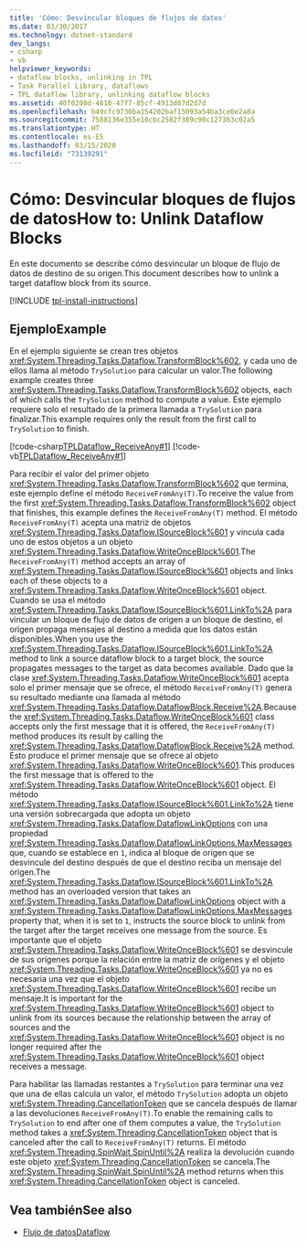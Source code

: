 ```yaml
---
title: 'Cómo: Desvincular bloques de flujos de datos'
ms.date: 03/30/2017
ms.technology: dotnet-standard
dev_langs:
- csharp
- vb
helpviewer_keywords:
- dataflow blocks, unlinking in TPL
- Task Parallel Library, dataflows
- TPL dataflow library, unlinking dataflow blocks
ms.assetid: 40f0208d-4618-47f7-85cf-4913d07d2d7d
ms.openlocfilehash: b49cfc9730ba154202baf15093a54ba3ce0e2a8a
ms.sourcegitcommit: 7588136e355e10cbc2582f389c90c127363c02a5
ms.translationtype: HT
ms.contentlocale: es-ES
ms.lasthandoff: 03/15/2020
ms.locfileid: "73139291"
---
```

# <a name="how-to-unlink-dataflow-blocks"></a><span data-ttu-id="9d8f9-102">Cómo: Desvincular bloques de flujos de datos</span><span class="sxs-lookup"><span data-stu-id="9d8f9-102">How to: Unlink Dataflow Blocks</span></span>
<span data-ttu-id="9d8f9-103">En este documento se describe cómo desvincular un bloque de flujo de datos de destino de su origen.</span><span class="sxs-lookup"><span data-stu-id="9d8f9-103">This document describes how to unlink a target dataflow block from its source.</span></span>

[!INCLUDE [tpl-install-instructions](../../../includes/tpl-install-instructions.md)]

## <a name="example"></a><span data-ttu-id="9d8f9-104">Ejemplo</span><span class="sxs-lookup"><span data-stu-id="9d8f9-104">Example</span></span>  
 <span data-ttu-id="9d8f9-105">En el ejemplo siguiente se crean tres objetos <xref:System.Threading.Tasks.Dataflow.TransformBlock%602>, y cada uno de ellos llama al método `TrySolution` para calcular un valor.</span><span class="sxs-lookup"><span data-stu-id="9d8f9-105">The following example creates three <xref:System.Threading.Tasks.Dataflow.TransformBlock%602> objects, each of which calls the `TrySolution` method to compute a value.</span></span> <span data-ttu-id="9d8f9-106">Este ejemplo requiere solo el resultado de la primera llamada a `TrySolution` para finalizar.</span><span class="sxs-lookup"><span data-stu-id="9d8f9-106">This example requires only the result from the first call to `TrySolution` to finish.</span></span>  
  
 [!code-csharp[TPLDataflow_ReceiveAny#1](../../../samples/snippets/csharp/VS_Snippets_Misc/tpldataflow_receiveany/cs/dataflowreceiveany.cs#1)]
 [!code-vb[TPLDataflow_ReceiveAny#1](../../../samples/snippets/visualbasic/VS_Snippets_Misc/tpldataflow_receiveany/vb/dataflowreceiveany.vb#1)]  
  
 <span data-ttu-id="9d8f9-107">Para recibir el valor del primer objeto <xref:System.Threading.Tasks.Dataflow.TransformBlock%602> que termina, este ejemplo define el método `ReceiveFromAny(T)`.</span><span class="sxs-lookup"><span data-stu-id="9d8f9-107">To receive the value from the first <xref:System.Threading.Tasks.Dataflow.TransformBlock%602> object that finishes, this example defines the `ReceiveFromAny(T)` method.</span></span> <span data-ttu-id="9d8f9-108">El método `ReceiveFromAny(T)` acepta una matriz de objetos <xref:System.Threading.Tasks.Dataflow.ISourceBlock%601> y vincula cada uno de estos objetos a un objeto <xref:System.Threading.Tasks.Dataflow.WriteOnceBlock%601>.</span><span class="sxs-lookup"><span data-stu-id="9d8f9-108">The `ReceiveFromAny(T)` method accepts an array of <xref:System.Threading.Tasks.Dataflow.ISourceBlock%601> objects and links each of these objects to a <xref:System.Threading.Tasks.Dataflow.WriteOnceBlock%601> object.</span></span> <span data-ttu-id="9d8f9-109">Cuando se usa el método <xref:System.Threading.Tasks.Dataflow.ISourceBlock%601.LinkTo%2A> para vincular un bloque de flujo de datos de origen a un bloque de destino, el origen propaga mensajes al destino a medida que los datos están disponibles.</span><span class="sxs-lookup"><span data-stu-id="9d8f9-109">When you use the <xref:System.Threading.Tasks.Dataflow.ISourceBlock%601.LinkTo%2A> method to link a source dataflow block to a target block, the source propagates messages to the target as data becomes available.</span></span> <span data-ttu-id="9d8f9-110">Dado que la clase <xref:System.Threading.Tasks.Dataflow.WriteOnceBlock%601> acepta solo el primer mensaje que se ofrece, el método `ReceiveFromAny(T)` genera su resultado mediante una llamada al método <xref:System.Threading.Tasks.Dataflow.DataflowBlock.Receive%2A>.</span><span class="sxs-lookup"><span data-stu-id="9d8f9-110">Because the <xref:System.Threading.Tasks.Dataflow.WriteOnceBlock%601> class accepts only the first message that it is offered, the `ReceiveFromAny(T)` method produces its result by calling the <xref:System.Threading.Tasks.Dataflow.DataflowBlock.Receive%2A> method.</span></span> <span data-ttu-id="9d8f9-111">Esto produce el primer mensaje que se ofrece al objeto <xref:System.Threading.Tasks.Dataflow.WriteOnceBlock%601>.</span><span class="sxs-lookup"><span data-stu-id="9d8f9-111">This produces the first message that is offered to the <xref:System.Threading.Tasks.Dataflow.WriteOnceBlock%601> object.</span></span> <span data-ttu-id="9d8f9-112">El método <xref:System.Threading.Tasks.Dataflow.ISourceBlock%601.LinkTo%2A> tiene una versión sobrecargada que adopta un objeto <xref:System.Threading.Tasks.Dataflow.DataflowLinkOptions> con una propiedad <xref:System.Threading.Tasks.Dataflow.DataflowLinkOptions.MaxMessages> que, cuando se establece en `1`, indica al bloque de origen que se desvincule del destino después de que el destino reciba un mensaje del origen.</span><span class="sxs-lookup"><span data-stu-id="9d8f9-112">The <xref:System.Threading.Tasks.Dataflow.ISourceBlock%601.LinkTo%2A> method has an overloaded version that takes an <xref:System.Threading.Tasks.Dataflow.DataflowLinkOptions> object with a <xref:System.Threading.Tasks.Dataflow.DataflowLinkOptions.MaxMessages> property that, when it is set to `1`, instructs the source block to unlink from the target after the target receives one message from the source.</span></span> <span data-ttu-id="9d8f9-113">Es importante que el objeto <xref:System.Threading.Tasks.Dataflow.WriteOnceBlock%601> se desvincule de sus orígenes porque la relación entre la matriz de orígenes y el objeto <xref:System.Threading.Tasks.Dataflow.WriteOnceBlock%601> ya no es necesaria una vez que el objeto <xref:System.Threading.Tasks.Dataflow.WriteOnceBlock%601> recibe un mensaje.</span><span class="sxs-lookup"><span data-stu-id="9d8f9-113">It is important for the <xref:System.Threading.Tasks.Dataflow.WriteOnceBlock%601> object to unlink from its sources because the relationship between the array of sources and the <xref:System.Threading.Tasks.Dataflow.WriteOnceBlock%601> object is no longer required after the <xref:System.Threading.Tasks.Dataflow.WriteOnceBlock%601> object receives a message.</span></span>  
  
 <span data-ttu-id="9d8f9-114">Para habilitar las llamadas restantes a `TrySolution` para terminar una vez que una de ellas calcula un valor, el método `TrySolution` adopta un objeto <xref:System.Threading.CancellationToken> que se cancela después de llamar a las devoluciones `ReceiveFromAny(T)`.</span><span class="sxs-lookup"><span data-stu-id="9d8f9-114">To enable the remaining calls to `TrySolution` to end after one of them computes a value, the `TrySolution` method takes a <xref:System.Threading.CancellationToken> object that is canceled after the call to `ReceiveFromAny(T)` returns.</span></span> <span data-ttu-id="9d8f9-115">El método <xref:System.Threading.SpinWait.SpinUntil%2A> realiza la devolución cuando este objeto <xref:System.Threading.CancellationToken> se cancela.</span><span class="sxs-lookup"><span data-stu-id="9d8f9-115">The <xref:System.Threading.SpinWait.SpinUntil%2A> method returns when this <xref:System.Threading.CancellationToken> object is canceled.</span></span>  
  
## <a name="see-also"></a><span data-ttu-id="9d8f9-116">Vea también</span><span class="sxs-lookup"><span data-stu-id="9d8f9-116">See also</span></span>

- [<span data-ttu-id="9d8f9-117">Flujo de datos</span><span class="sxs-lookup"><span data-stu-id="9d8f9-117">Dataflow</span></span>](../../../docs/standard/parallel-programming/dataflow-task-parallel-library.md)
